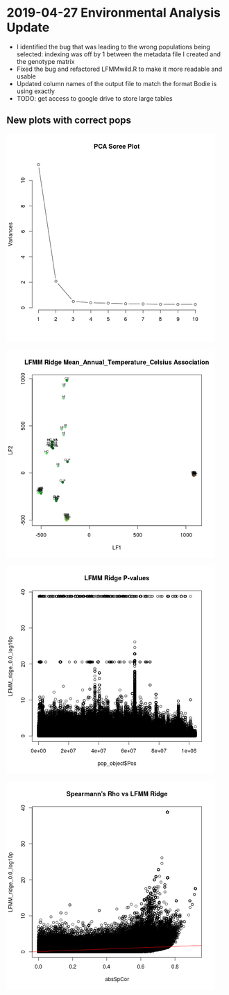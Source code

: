# 2019-04-27 Environmental Analysis Update

- I identified the bug that was leading to the wrong populations being selected: indexing was off by 1 between the metadata file I created and the genotype matrix
- Fixed the bug and refactored LFMMwild.R to make it more readable and usable
- Updated column names of the output file to match the format Bodie is using exactly
- TODO: get access to google drive to store large tables

## New plots with correct pops


![Scree](../figures/6envi_assoc/PCA_scree_plot.png "scree plot")


![LFs](../figures/6envi_assoc/LFMM_ridge_0.0_Mean_Annual_Temperature_Celsius_LF_plot.png "Latent factor plot")


![lfmm](../figures/6envi_assoc/LFMM_ridge_0.0_Mean_Annual_Temperature_Celsius_pvalues_plot.png "LFMM")


![spearmanns](../figures/6envi_assoc/Spearmanns_vs_LFMM_Mean_Annual_Temperature_Celsius_plot.png "sp vs lfmm")

